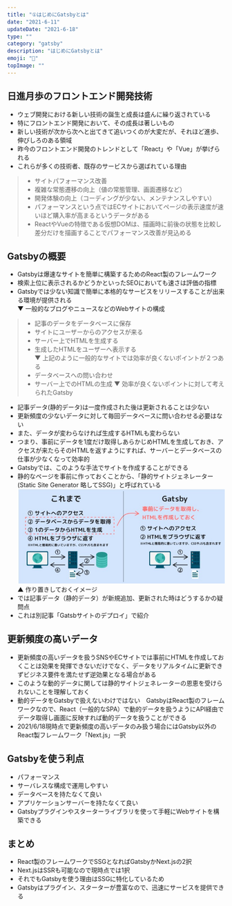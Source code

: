 ```yaml
---
title: "①はじめにGatsbyとは"
date: "2021-6-11"
updateDate: "2021-6-18"
type: ""
category: "gatsby"
description: "はじめにGatsbyとは"
emoji: "🍃"
topImage: ""
---
```



## 日進月歩のフロントエンド開発技術
- ウェブ開発における新しい技術の誕生と成長は盛んに繰り返されている  
- 特にフロントエンド開発において、その成長は著しいもの  
- 新しい技術が次から次へと出てきて追いつくのが大変だが、それほど進歩、伸びしろのある領域 
- 昨今のフロントエンド開発のトレンドとして「React」や「Vue」が挙げられる
- これらが多くの技術者、既存のサービスから選ばれている理由
>- サイトパフォーマンス改善
>- 複雑な常態遷移の向上（値の常態管理、画面遷移など）
>- 開発体験の向上（コーディングが少ない、メンテナンスしやすい）
>- パフォーマンスという点ではECサイトにおいてページの表示速度が速いほど購入率が高まるというデータがある
>- ReactやVueの特徴である仮想DOMは、描画時に前後の状態を比較し差分だけを描画することでパフォーマンス改善が見込める
## Gatsbyの概要
- Gatsbyは爆速なサイトを簡単に構築するためのReact製のフレームワーク
- 検索上位に表示されるかどうかといったSEOにおいても速さは評価の指標
- Gatsbyでは少ない知識で簡単に本格的なサービスをリリースすることが出来る環境が提供される  
▼ 一般的なブログやニュースなどのWebサイトの構成
>- 記事のデータをデータベースに保存
>- サイトにユーザーからのアクセスが来る
>- サーバー上でHTMLを生成する
>- 生成したHTMLをユーザーへ表示する  
▼ 上記のように一般的なサイトでは効率が良くないポイントが２つある
>- データベースへの問い合わせ
>- サーバー上でのHTMLの生成
▼ 効率が良くないポイントに対して考えられたGatsby
- 記事データ(静的データ)は一度作成された後は更新されることは少ない
- 更新頻度の少ないデータに対して毎回データベースに問い合わせる必要はない
- また、データが変わらなければ生成するHTMLも変わらない
- つまり、事前にデータを1度だけ取得しあらかじめHTMLを生成しておき、アクセスが来たらそのHTMLを返すようにすれば、サーバーとデータベースの仕事が少なくなって効率的
- Gatsbyでは、このような手法でサイトを作成することができる
- 静的なページを事前に作っておくことから、「静的サイトジェネレーター(Static Site Generator 略してSSG)」と呼ばれている
![sampleAlt](./SSG.jpg)
▲ 作り置きしておくイメージ  
- では記事データ（静的データ）が新規追加、更新された時はどうするかの疑問点
- これは別記事「Gatsbサイトのデプロイ」で紹介
## 更新頻度の高いデータ
- 更新頻度の高いデータを扱うSNSやECサイトでは事前にHTMLを作成しておくことは効果を発揮できないだけでなく、データをリアルタイムに更新できずビジネス要件を満たせず逆効果となる場合がある
- このような動的データに関しては静的サイトジェネレーターの恩恵を受けられないことを理解しておく
- 動的データをGatsbyで扱えないわけではない　GatsbyはReact製のフレームワークなので、React（一般的なSPA）で動的データを扱うようにAPI経由でデータ取得し画面に反映すれば動的データを扱うことができる
- 2021/6/18現時点で更新頻度の高いデータのみ扱う場合にはGatsby以外のReact製フレームワーク「Next.js」一択
## Gatsbyを使う利点
- パフォーマンス
- サーバレスな構成で運用しやすい
- データベースを持たなくて良い
- アプリケーションサーバーを持たなくて良い
- Gatsbyプラグインやスターターライブラリを使って手軽にWebサイトを構築できる

## まとめ
- React製のフレームワークでSSGとなればGatsbyかNext.jsの2択
- Next.jsはSSRも可能なので現時点では1択
- それでもGatsbyを使う理由はSSGに特化しているため
- Gatsbyはプラグイン、スターターが豊富なので、迅速にサービスを提供できる




 



